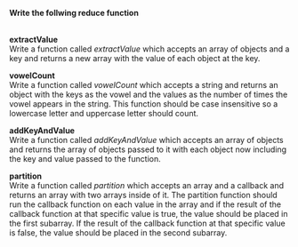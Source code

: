 <b>Write the follwing reduce function</b><br><br>

<b>extractValue</b><br>
Write a function called <i>extractValue</i> which accepts an array of objects and a key and returns a new array with the value of each object at the key.

<b>vowelCount</b><br>
Write a function called <i>vowelCount</i> which accepts a string and returns an object with the keys as the vowel and the values as the number of times the vowel appears in the string. This function should be case insensitive so a lowercase letter and uppercase letter should count.

<b>addKeyAndValue</b><br>
Write a function called <i>addKeyAndValue</i> which accepts an array of objects and returns the array of objects passed to it with each object now including the key and value passed to the function.

<b>partition</b><br>
Write a function called <i>partition</i> which accepts an array and a callback and returns an array with two arrays inside of it. The partition function should run the callback function on each value in the array and if the result of the callback function at that specific value is true, the value should be placed in the first subarray. If the result of the callback function at that specific value is false, the value should be placed in the second subarray.
